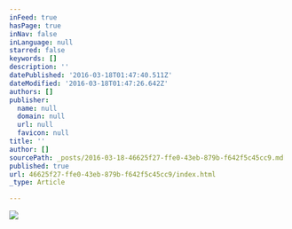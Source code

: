 ```yaml
---
inFeed: true
hasPage: true
inNav: false
inLanguage: null
starred: false
keywords: []
description: ''
datePublished: '2016-03-18T01:47:40.511Z'
dateModified: '2016-03-18T01:47:26.642Z'
authors: []
publisher:
  name: null
  domain: null
  url: null
  favicon: null
title: ''
author: []
sourcePath: _posts/2016-03-18-46625f27-ffe0-43eb-879b-f642f5c45cc9.md
published: true
url: 46625f27-ffe0-43eb-879b-f642f5c45cc9/index.html
_type: Article

---
```

![](https://the-grid-user-content.s3-us-west-2.amazonaws.com/7231286f-30fc-44bc-9180-fbf411ce5f40.jpg)